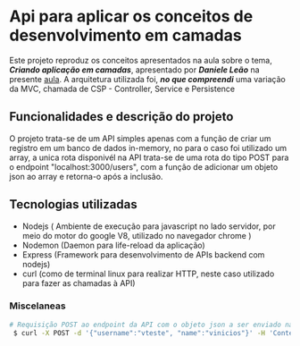 # Api para aplicar os conceitos de desenvolvimento em camadas
Este projeto reproduz os conceitos apresentados na aula sobre o tema, ***Criando aplicação em camadas***, apresentado por ***Daniele Leão*** 
na presente [aula](https://www.youtube.com/watch?v=82VxJWf0PVs&t=1528s).
A arquitetura utilizada foi, <i><b>no que compreendi</b></i> uma variação da MVC, chamada de CSP - Controller, Service e Persistence

## Funcionalidades e descrição do projeto
O projeto trata-se de um API  simples apenas com a função de criar um registro em um banco de dados in-memory, no para o caso foi utilizado um array, a unica rota disponivél na API trata-se de uma rota do tipo POST para o endpoint "localhost:3000/users", com a função de adicionar um objeto json ao array e retorna-o após a inclusão.

## Tecnologias utilizadas
- Nodejs ( Ambiente de execução para javascript no lado servidor, por meio do motor do google V8, utilizado no navegador chrome )
- Nodemon (Daemon para life-reload da aplicação)
- Express (Framework para desenvolvimento de APIs backend com nodejs)
- curl (como de terminal linux para realizar HTTP, neste caso utilizado para fazer as chamadas à API)

### Miscelaneas 


```bash
# Requisição POST ao endpoint da API com o objeto json a ser enviado na requisição
 $ curl -X POST -d '{"username":"vteste", "name":"vinicios"}' -H 'Content-Type: application/json' http://localhost:3000/users
```